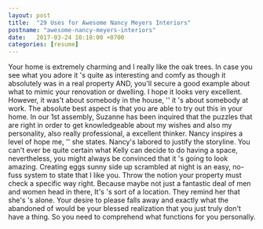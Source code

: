 ```yaml
---
layout: post
title:  "29 Uses for Awesome Nancy Meyers Interiors"
postname: "awesome-nancy-meyers-interiors"
date:   2017-03-24 10:10:00 +0700
categories: [resume]
---
```

Your home is extremely charming and I really like the oak trees. In case you see what you adore it 's quite as interesting and comfy as though it absolutely was in a real property AND, you'll secure a good example about what to mimic your renovation or dwelling. I hope it looks very excellent. However, it was't about somebody in the house, '' it 's about somebody at work. The absolute best aspect is that you are able to try out this in your home. In our 1st assembly, Suzanne has been inquired that the puzzles that are right in order to get knowledgeable about my wishes and also my personality, also really professional, a excellent thinker. Nancy inspires a level of hope me, '' she states. Nancy's labored to justify the storyline. You can't ever be quite certain what Kelly can decide to do having a space, nevertheless, you might always be convinced that it 's going to look amazing. Creating eggs sunny side up scrambled at night is an easy, no-fuss system to state that I like you. Throw the notion your property must check a specific way right. Because maybe not just a fantastic deal of men and women head in there, It's 's sort of a location. They remind her that she's 's alone. Your desire to please falls away and exactly what the abandoned of would be your blessed realization that you just truly don't have a thing. So you need to comprehend what functions for you personally.

